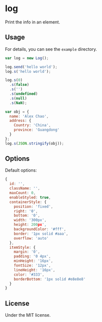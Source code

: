 # log
Print the info in an element.

## Usage

For details, you can see the `example` directory.

```js
var log = new Log();

log.send('hello world');
log.s('hello world');

log.s(0)
  .s(false)
  .s('')
  .s(undefined)
  .s(null)
  .s(NaN);

var obj = {
  name: 'Alex Chao',
  address: {
    Country: 'China',
    province: 'Guangdong'
  }
};
log.s(JSON.stringify(obj));
```

## Options

Default options:

```js
{
  id: '',
  className: '',
  maxCount: 0,
  enableStyled: true,
  containerStyle: {
    position: 'fixed',
    right: '0',
    bottom: '0',
    width: '300px',
    height: 200px',
    backgroundColor: '#fff',
    border: '1px solid #aaa',
    overflow: 'auto'
  },
  itemStyle: {
    margin: '0',
    padding: '0 4px',
    minHeight: '16px',
    fontSize: '12px',
    lineHeight: '16px',
    color: '#333',
    borderBottom: '1px solid #e8e8e8'
  }
}
```

## License

Under the MIT license.
